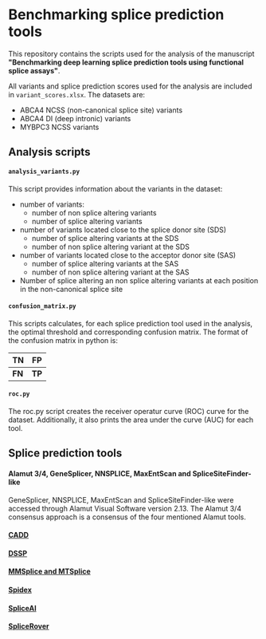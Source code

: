 # Benchmarking splice prediction tools

This repository contains the scripts used for the analysis of the manuscript **"Benchmarking deep learning splice prediction tools using functional splice assays"**.

All variants and splice prediction scores used for the analysis are included in `variant_scores.xlsx`. The datasets are:
- ABCA4 NCSS (non-canonical splice site) variants
- ABCA4 DI (deep intronic) variants
- MYBPC3 NCSS variants


## Analysis scripts

#### `analysis_variants.py`
This script provides information about the variants in the dataset:
- number of variants:  
    - number of non splice altering variants
    - number of splice altering variants
- number of variants located close to the splice donor site (SDS)
    - number of splice altering variants at the SDS
    - number of non splice altering variant at the SDS
- number of variants located close to the acceptor donor site (SAS)
    - number of splice altering variants at the SAS
    - number of non splice altering variant at the SAS
- Number of splice altering an non splice altering variants at each position in the non-canonical splice site

#### `confusion_matrix.py`
This scripts calculates, for each splice prediction tool used in the analysis, the optimal threshold and corresponding confusion matrix. The format of the confusion matrix in python is:

| TN | FP |
|-|-|
| **FN** | **TP** |

#### `roc.py`
The roc.py script creates the receiver operatur curve (ROC) curve for the dataset. Additionally, it also prints the area under the curve (AUC) for each tool. 


## Splice prediction tools

#### Alamut 3/4, GeneSplicer, NNSPLICE, MaxEntScan and SpliceSiteFinder-like
GeneSplicer, NNSPLICE, MaxEntScan and SpliceSiteFinder-like were accessed through Alamut Visual Software version 2.13. The Alamut 3/4 consensus approach is a consensus of the four mentioned Alamut tools.

#### [CADD](https://cadd.gs.washington.edu/score)

#### [DSSP](https://github.com/DSSP-github/DSSP)

#### [MMSplice and MTSplice](https://github.com/gagneurlab/MMSplice_MTSplice)

#### [Spidex](http://tools.genes.toronto.edu/)

#### [SpliceAI](https://github.com/Illumina/SpliceAI)

#### [SpliceRover](http://bioit2.irc.ugent.be/rover/splicerover)



